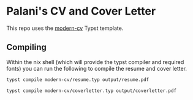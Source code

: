 # Palani's CV and Cover Letter

This repo uses the [modern-cv](https://typst.app/universe/package/modern-cv/) Typst template.

## Compiling

Within the nix shell (which will provide the typst compiler and required fonts) you can run the following to compile the resume and cover letter.

```sh
typst compile modern-cv/resume.typ output/resume.pdf
```

```sh
typst compile modern-cv/coverletter.typ output/coverletter.pdf
```
